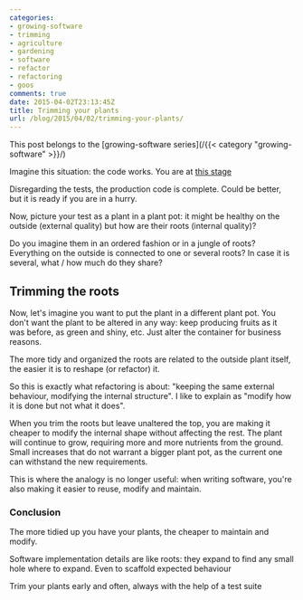```yaml
---
categories:
- growing-software
- trimming
- agriculture
- gardening
- software
- refactor
- refactoring
- goos
comments: true
date: 2015-04-02T23:13:45Z
title: Trimming your plants
url: /blog/2015/04/02/trimming-your-plants/
---
```


This post belongs to the [growing-software series](/{{< category "growing-software" >}}/)

Imagine this situation: the code works. You are at [this stage][initial-phase]

Disregarding the tests, the production code is complete. Could be better, but it is ready if you are in a hurry.

Now, picture your test as a plant in a plant pot: it might be healthy on the outside (external quality) but how are their roots (internal quality)?

Do you imagine them in an ordered fashion or in a jungle of roots? Everything on the outside is connected to one or several roots? In case it is several, what / how much do they share?

## Trimming the roots

Now, let's imagine you want to put the plant in a different plant pot. You don't want the plant to be altered in any way: keep producing fruits as it was before, as green and shiny, etc. Just alter the container for business reasons.

The more tidy and organized the roots are related to the outside plant itself, the easier it is to reshape (or refactor) it.

So this is exactly what refactoring is about: "keeping the same external behaviour, modifying the internal structure". I like to explain as "modify how it is done but not what it does".

When you trim the roots but leave unaltered the top, you are making it cheaper to modify the internal shape without affecting the rest. The plant will continue to grow, requiring more and more nutrients from the ground. Small increases that do not warrant a bigger plant pot, as the current one can withstand the new requirements.

This is where the analogy is no longer useful: when writing software, you're also making it easier to reuse, modify and maintain.

### Conclusion

The more tidied up you have your plants, the cheaper to maintain and modify.

Software implementation details are like roots: they expand to find any small hole where to expand. Even to scaffold expected behaviour

Trim your plants early and often, always with the help of a test suite

[initial-phase]: https://github.com/alvarogarcia7/refactoring_a-first-example/commit/1ff7df4d45ee1ac5bc483b90da7ed1b68f27aef9

